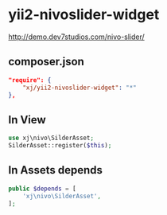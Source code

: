 # yii2-nivoslider-widget
http://demo.dev7studios.com/nivo-slider/

composer.json
---------
```json
"require": {
    "xj/yii2-nivoslider-widget": "*"
},
```
In View
---------
```php
use xj\nivo\SilderAsset;
SilderAsset::register($this);
```

In Assets depends
-----------
```php
public $depends = [
    'xj\nivo\SilderAsset',
];
```
